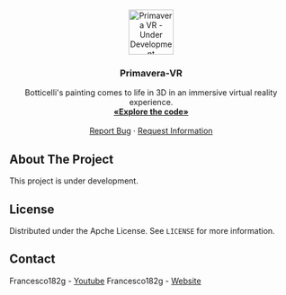 <!-- PROJECT LOGO -->
<br />
<p align="center">
  <a href="https://github.com/Francesco182g/Primavera-VR">
    <img src="" alt="Primavera VR - Under Development" width="80" height="80">
  </a>

  <h3 align="center"> Primavera-VR</h3>

  <p align="center">
     Botticelli's painting comes to life in 3D in an immersive virtual reality experience.
    <br />
    <a href="https://github.com/Francesco182g/Primavera-VR/tree/main/src"><strong>«Explore the code»</strong></a>
    <br />
    <br />
    <a href="https://github.com/Francesco182g/Primavera-VR/issues">Report Bug</a>
    ·
    <a href="https://www.francescogarofalo.it/page/about/">Request Information</a>
  </p>
</p>


 
 <!-- ABOUT THE PROJECT -->
## About The Project

This project is under development.

<!--
### Built With
This section should list any major frameworks that you built your project using. Leave any add-ons/plugins for the acknowledgements section. Here are a few examples.
-->


<!-- LICENSE -->
## License

Distributed under the Apche License. See `LICENSE` for more information.

<!-- CONTACT -->
## Contact

Francesco182g - [Youtube](https://www.youtube.com/channel/UCWkHaKX3HwNzBiA2Fqo2dgQ/videos?view=0&sort=p&flow=grid&view_as=subscriber)
Francesco182g - [Website](https://www.francescogarofalo.it/page/about/)



